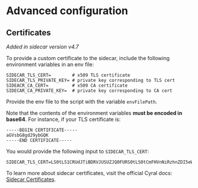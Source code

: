 # Advanced configuration

## Certificates

_Added in sidecar version v4.7_

To provide a custom certificate to the sidecar, include the following
environment variables in an env file:

```shell
SIDECAR_TLS_CERT=        # x509 TLS certificate
SIDECAR_TLS_PRIVATE_KEY= # private key corresponding to TLS cert
SIDEACR_CA_CERT=         # x509 CA certificate
SIDECAR_CA_PRIVATE_KEY=  # private key corresponding to CA cert
```

Provide the env file to the script with the variable `envFilePath`.

Note that the contents of the environment variables **must be encoded in
base64**. For instance, if your TLS certificate is:

```
-----BEGIN CERTIFICATE-----
aGVsbG8gd29ybGQK
-----END CERTIFICATE-----
```

You would provide the following input to `SIDECAR_TLS_CERT`:

```
SIDECAR_TLS_CERT=LS0tLS1CRUdJTiBDRVJUSUZJQ0FURS0tLS0tCmFHVnNiRzhnZDI5eWJHUUsKLS0tLS1FTkQgQ0VSVElGSUNBVEUtLS0tLQo=
```

To learn more about sidecar certificates, visit the official Cyral docs:
[Sidecar Certificates](https://cyral.com/docs/sidecars/sidecar-certificates).

